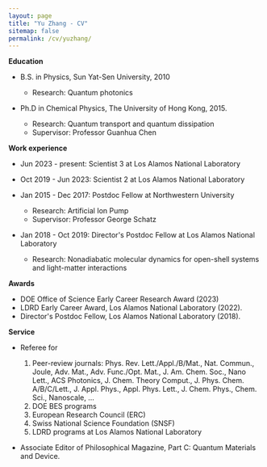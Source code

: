 ```yaml
---
layout: page
title: "Yu Zhang - CV"
sitemap: false
permalink: /cv/yuzhang/
---
```


<b> Education </b>

* B.S. in Physics, Sun Yat-Sen University, 2010
  * Research: Quantum photonics

* Ph.D in Chemical Physics, The University of Hong Kong, 2015.
  * Research: Quantum transport and quantum dissipation
  * Supervisor: Professor Guanhua Chen

<b> Work experience </b>

* Jun 2023 - present: Scientist 3 at Los Alamos National Laboratory
* Oct 2019 - Jun 2023: Scientist 2 at Los Alamos National Laboratory

* Jan 2015 - Dec 2017: Postdoc Fellow at Northwestern University
  * Research: Artificial Ion Pump
  * Supervisor: Professor George Schatz

* Jan 2018 - Oct 2019: Director's Postdoc Fellow at Los Alamos National Laboratory
  * Research: Nonadiabatic molecular dynamics for open-shell systems and light-matter interactions

<b> Awards </b>

* DOE Office of Science Early Career Research Award (2023)
* LDRD Early Career Award, Los Alamos National Laboratory (2022).
* Director's Postdoc Fellow, Los Alamos National Laboratory (2018).

<b> Service </b>

 * Referee for

   1. Peer-review journals: Phys. Rev. Lett./Appl./B/Mat., Nat. Commun., Joule, Adv. Mat., Adv. Func./Opt. Mat., J. Am. Chem. Soc., Nano Lett., ACS Photonics, J. Chem. Theory Comput., J. Phys. Chem. A/B/C/Lett., J. Appl. Phys., Appl. Phys. Lett., J. Chem. Phys., Chem. Sci., Nanoscale, ...
   1. DOE BES programs
   1. European Research Council (ERC)
   1. Swiss National Science Foundation (SNSF)
   1. LDRD programs at Los Alamos National Laboratory

 * Associate Editor of Philosophical Magazine, Part C: Quantum Materials and Device.

<!--
<b> Academic Software Development </b>

1. <a href="https://github.com/lanl/OpenMS">OpenMS</a> (under active development): Universal/Scalable multiscale ecosystem for solving coupled Maxwell-Schr\"odinger equations in open quantum environments. Current features include 1) FDTD solver for Maxwell equation, 2) QED quantum chemistry solvers (to be released), 3) Modular design for enhanced portability and extension, 4) different backends (Numpy, torch, TiledArray). Features under development include 1) Multiscale QED solvers, 2) Quantum transport, and 3) Quantum dynamics.

1. <a href="http://yangtze.hku.hk/home/software.php">LODESTAR</a> (developed by Prof. Guanhua Chen's group at The University of Hong Kong): A quantum chemistry software package that implements the first-principles method and non-equilibrium Green's function technique for electronic structure, optical response, (time-dependent) quantum transport, and dissipation. The software is designed for the simulation of emerging electronics. My contributions include geometry optimization, time-dependent (dissipative) quantum transport, quantum transport with scattering, solar cell modeling, k-point sampling for supercells, fast algorithms, massively parallelization, etc.

1. <a href="https://github.com/ares201005/dolphin">DOLPHIN</a>: A multi-physics finite-element solver for ion transport. Poisson-Nernst-Planck and Navier-Stokes equations are implemented.

1. <a href="https://github.com/lanl/NEXMD">NEXMD</a>: Nonadiabatic Excited State Molecular Dynamics Software developed at Los Alamos National Laboratory. My contributions include the open-shell method, nonadiabatic molecular dynamics for strong light-matter interaction, and interface with DFTB+.

1. <a href="https://github.com/lanl/LATTE">LATTE</a>: Open source density functional tight binding molecular dynamics code developed at Los Alamos National Laboratory.

1. <a href="https://github.com/lanl/bml">BML</a>: a collection of various matrix data formats (dense and sparse) and their associated algorithms for basic matrix operations.

1. <a href="https://github.com/lanl/qmd-progress">QMD-PROGRESS</a>: Parallel, Rapid O(N) and Graph-based Recursive Electronic Structure Solver. Written in Fortran.

1. <a href="https://github.com/ares201005/phd.git">PHD</a>:  Code for Plasmonic Hot-carrier Dissipative Dynamics. It can calculate hot-carrier generation from plasmon decay, the effective temperature of hot-carriers, and dissipative dynamics of plasmonic hot-carriers via electron-electron and electron-phonon scattering.
-->

